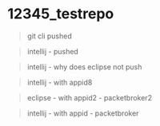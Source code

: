 # 12345_testrepo

> git cli pushed

> intellij - pushed
 
> intellij - why does eclipse not push

> intellij - with appid8

> eclipse - with appid2 - packetbroker2

> intellij - with appid - packetbroker 
